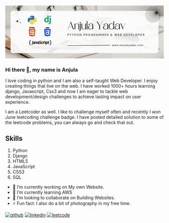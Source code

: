 ![I am Python Programmer and a Self-Taught Web Developer.](https://github.com/AY8818/AY8818/blob/main/Anjula%20Yadav.png)
### Hi there 👋, my name is Anjula

I love coding in python and I am also a self-taught Web Developer. I enjoy creating things that live on the web.
I have worked 1000+ hours learning django, Javascript, Css3 and now I am eager to tackle web development/design challenges to achieve lasting impact on user experience.

I am a Leetcoder as well. I like to challenge myself often and recently I won June leetcoding challenge badge. I have posted detailed solution to  some of the leetcode problems, you can always go and check that out.

## Skills
1. Python  
2. Django
3. HTML5   
4. JavaScript
5. CSS3    
6. SQL

- 🔭 I’m currently working on My own Website. 
- 🌱 I’m currently learning AWS 
- 👯 I’m looking to collaborate on Building Websites. 
- ⚡ Fun fact: I also do a bit of photography in my free time. 


[<img src='https://cdn.jsdelivr.net/npm/simple-icons@3.0.1/icons/github.svg' alt='github' height='40'>](https://github.com/AY8818)  [<img src='https://cdn.jsdelivr.net/npm/simple-icons@3.0.1/icons/linkedin.svg' alt='linkedin' height='40'>](https://www.linkedin.com/in/anjulayadav/)  [<img src='https://cdn.jsdelivr.net/npm/simple-icons@3.0.1/icons/leetcode.svg' alt='leetcode' height='40'>](https://leetcode.com/AY_/)  



 

